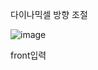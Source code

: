 다이나믹셀 방향 조절

![image](https://github.com/user-attachments/assets/d88fa627-4b2d-4bec-bbec-fbf5e7bfa62b)

front입력
